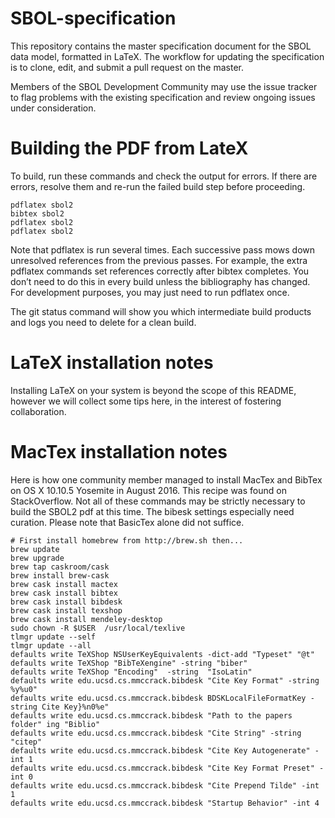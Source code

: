 # SBOL-specification

This repository contains the master specification document for the SBOL data model, formatted in LaTeX.  The workflow for updating the specification is to clone, edit, and submit a pull request on the master.

Members of the SBOL Development Community may use the issue tracker to flag problems with the existing specification and review ongoing issues under consideration.


# Building the PDF from LateX

To build, run these commands and check the output for errors. If there are errors, resolve them and re-run the failed build step before proceeding.

    pdflatex sbol2
    bibtex sbol2
    pdflatex sbol2
    pdflatex sbol2

Note that pdflatex is run several times. Each successive pass mows down unresolved references from the previous passes. For example, the extra pdflatex commands set references correctly after bibtex completes. You don’t need to do this in every build unless the bibliography has changed.  For development purposes, you may just need to run pdflatex once.

The git status command will show you which intermediate build products and logs you need to delete for a clean build.


# LaTeX installation notes

Installing LaTeX on your system is beyond the scope of this README, however we will collect some tips here, in the interest of fostering collaboration.


# MacTex installation notes

Here is how one community member managed to install MacTex and BibTex on OS X 10.10.5 Yosemite in August 2016. This recipe was found on StackOverflow. Not all of these commands may be strictly necessary to build the SBOL2 pdf at this time. The bibesk settings especially need curation. Please note that BasicTex alone did not suffice.

    # First install homebrew from http://brew.sh then...
    brew update
    brew upgrade
    brew tap caskroom/cask
    brew install brew-cask
    brew cask install mactex
    brew cask install bibtex
    brew cask install bibdesk
    brew cask install texshop
    brew cask install mendeley-desktop
    sudo chown -R $USER  /usr/local/texlive
    tlmgr update --self
    tlmgr update --all
    defaults write TeXShop NSUserKeyEquivalents -dict-add "Typeset" "@t"
    defaults write TeXShop "BibTeXengine" -string "biber"
    defaults write TeXShop "Encoding"  -string  "IsoLatin"
    defaults write edu.ucsd.cs.mmccrack.bibdesk "Cite Key Format" -string %y%u0"
    defaults write edu.ucsd.cs.mmccrack.bibdesk BDSKLocalFileFormatKey -string Cite Key}%n0%e"
    defaults write edu.ucsd.cs.mmccrack.bibdesk "Path to the papers folder" ing "Biblio"
    defaults write edu.ucsd.cs.mmccrack.bibdesk "Cite String" -string "citep"
    defaults write edu.ucsd.cs.mmccrack.bibdesk "Cite Key Autogenerate" -int 1
    defaults write edu.ucsd.cs.mmccrack.bibdesk "Cite Key Format Preset" -int 0
    defaults write edu.ucsd.cs.mmccrack.bibdesk "Cite Prepend Tilde" -int 1
    defaults write edu.ucsd.cs.mmccrack.bibdesk "Startup Behavior" -int 4

